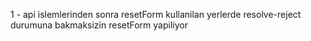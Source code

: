 1 - api islemlerinden sonra resetForm kullanilan yerlerde resolve-reject durumuna bakmaksizin resetForm yapiliyor
